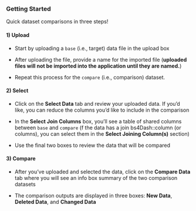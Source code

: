 ### Getting Started

Quick dataset comparisons in three steps!

#### 1) Upload

-   Start by uploading a `base` (i.e., target) data file in the upload
    box

-   After uploading the file, provide a name for the imported file
    (**uploaded files will not be imported into the application until
    they are named.**)

-   Repeat this process for the `compare` (i.e., comparison) dataset.

#### 2) Select

-   Click on the **Select Data** tab and review your uploaded data. If
    you’d like, you can reduce the columns you’d like to include in the
    comparison

-   In the **Select Join Columns** box, you’ll see a table of shared
    columns between `base` and `compare` (f the data has a join bs4Dash::column
    (or columns), you can select them in the **Select Joining
    Column(s)** section)

-   Use the final two boxes to review the data that will be compared

#### 3) Compare

-   After you’ve uploaded and selected the data, click on the **Compare
    Data** tab where you will see an info box summary of the two
    comparison datasets

-   The comparison outputs are displayed in three boxes: **New Data**,
    **Deleted Data**, and **Changed Data**
